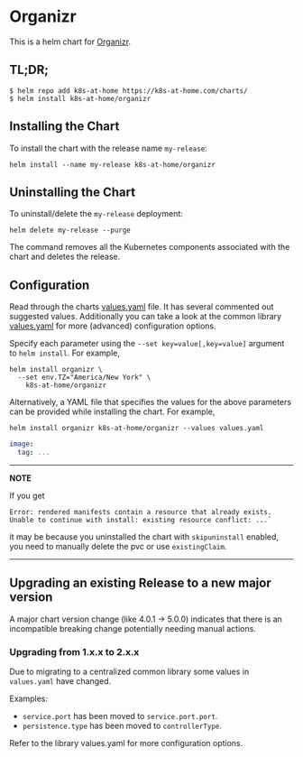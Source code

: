 # Organizr

This is a helm chart for [Organizr](https://github.com/causefx/Organizr).

## TL;DR;

```shell
$ helm repo add k8s-at-home https://k8s-at-home.com/charts/
$ helm install k8s-at-home/organizr
```

## Installing the Chart

To install the chart with the release name `my-release`:

```console
helm install --name my-release k8s-at-home/organizr
```

## Uninstalling the Chart

To uninstall/delete the `my-release` deployment:

```console
helm delete my-release --purge
```

The command removes all the Kubernetes components associated with the chart and deletes the release.

## Configuration
Read through the charts [values.yaml](https://github.com/k8s-at-home/charts/blob/master/charts/organizr/values.yaml)
file. It has several commented out suggested values.
Additionally you can take a look at the common library [values.yaml](https://github.com/k8s-at-home/charts/blob/master/charts/common/values.yaml) for more (advanced) configuration options.

Specify each parameter using the `--set key=value[,key=value]` argument to `helm install`. For example,
```console
helm install organizr \
  --set env.TZ="America/New York" \
    k8s-at-home/organizr
```
Alternatively, a YAML file that specifies the values for the above parameters can be provided while installing the
chart. For example,
```console
helm install organizr k8s-at-home/organizr --values values.yaml 
```

```yaml
image:
  tag: ...
```

---
**NOTE**

If you get
```console
Error: rendered manifests contain a resource that already exists. Unable to continue with install: existing resource conflict: ...`
```
it may be because you uninstalled the chart with `skipuninstall` enabled, you need to manually delete the pvc or use `existingClaim`.

---

## Upgrading an existing Release to a new major version

A major chart version change (like 4.0.1 -> 5.0.0) indicates that there is an incompatible breaking change potentially needing manual actions.

### Upgrading from 1.x.x to 2.x.x

Due to migrating to a centralized common library some values in `values.yaml` have changed.

Examples:

* `service.port` has been moved to `service.port.port`.
* `persistence.type` has been moved to `controllerType`.

Refer to the library values.yaml for more configuration options.
